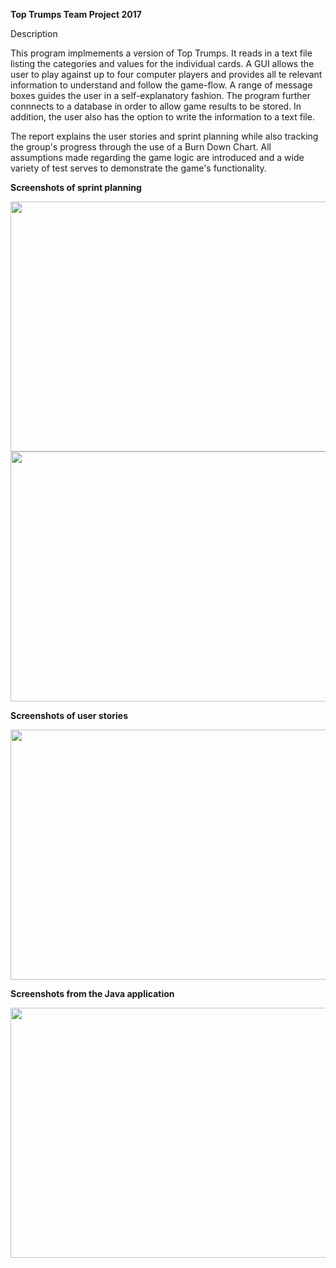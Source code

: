 **Top Trumps Team Project 2017**

Description

This program implmements a version of Top Trumps.  It reads in a text file listing the categories and values for the individual cards.  A GUI allows the user to play against up to four computer players and provides all te relevant information to understand and follow the game-flow.  A range of message boxes guides the user in a self-explanatory fashion.  The program further connnects to a database in order to allow game results to be stored.  In addition, the user also has the option to write the information to a text file.

The report explains the user stories and sprint planning while also tracking the group's progress through the use of a Burn Down Chart.  All assumptions made regarding the game logic are introduced and a wide variety of test serves to demonstrate the game's functionality.

  **Screenshots of sprint planning**  
  <p align="center">
  <img src="https://user-images.githubusercontent.com/31744964/51497545-598ccb80-1dbb-11e9-932d-f1ef67580e2f.JPG" height="400" width="600">

  <img src="https://user-images.githubusercontent.com/31744964/51497698-cd2ed880-1dbb-11e9-9bfb-df4f9abe51bb.JPG" height="400" width="600">
  </p>
  
  **Screenshots of user stories**
  <p align="center">
  <img src="https://user-images.githubusercontent.com/31744964/51497727-ec2d6a80-1dbb-11e9-9624-ad054b5b0022.JPG" height="400" width="600">
  </p>
  
  **Screenshots from the Java application**
  <p align="center">
  <img src="https://user-images.githubusercontent.com/31744964/51497013-b5eeeb80-1db9-11e9-99c1-53abfe2e5a14.JPG" height="400" width="600">
  </p>
